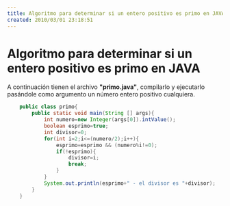 ```yaml
---
title: Algoritmo para determinar si un entero positivo es primo en JAVA
created: 2010/03/01 23:18:51
---
```


# Algoritmo para determinar si un entero positivo es primo en JAVA

A continuación tienen el archivo **"primo.java"**, compilarlo y ejecutarlo pasándole como argumento un número entero positivo cualquiera. 
    
```java
    public class primo{
    	public static void main(String [] args){
    		int numero=new Integer(args[0]).intValue();
    		boolean esprimo=true;
    		int divisor=0;
    		for(int i=2;i<=(numero/2);i++){
    			esprimo=esprimo && (numero%i!=0);
    			if(!esprimo){
    				divisor=i;
    				break;
    			}
    		}
    		System.out.println(esprimo+" - el divisor es "+divisor);
    	}
    }
```
